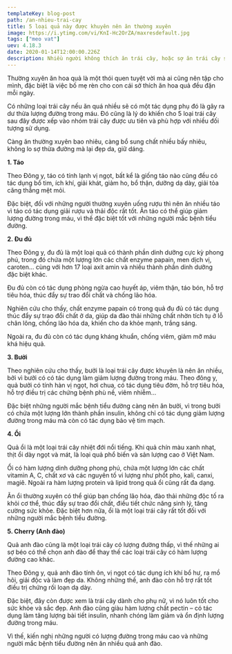 ```yaml
---
templateKey: blog-post
path: /an-nhieu-trai-cay
title: 5 loại quả này được khuyên nên ăn thường xuyên
image: https://i.ytimg.com/vi/KnI-Hc2OrZA/maxresdefault.jpg
tags: ["meo vat"]
uev: 4.18.3
date: 2020-01-14T12:00:00.226Z
description: Nhiều người không thích ăn trái cây, hoặc sợ ăn trái cây sẽ làm tăng cân nhưng với 5 loại trái cây này, bạn có thể ăn quanh năm suốt tháng vì những tác dụng trên cả tuyệt vời.
---
```


Thường xuyên ăn hoa quả là một thói quen tuyệt vời mà ai cũng nên tập cho mình, đặc biệt là việc bố mẹ rèn cho con cái sở thích ăn hoa quả đều đặn mỗi ngày.

Có những loại trái cây nếu ăn quá nhiều sẽ có một tác dụng phụ đó là gây ra dư thừa lượng đường trong máu. Đó cũng là lý do khiến cho 5 loại trái cây sau đây được xếp vào nhóm trái cây được ưu tiên và phù hợp với nhiều đối tượng sử dụng.

Càng ăn thường xuyên bao nhiêu, càng bổ sung chất nhiều bấy nhiêu, không lo sợ thừa đường mà lại đẹp da, giữ dáng.

**1. Táo**

Theo Đông y, táo có tính lạnh vị ngọt, bất kể là giống táo nào cũng đều có tác dụng bổ tim, ích khí, giải khát, giảm ho, bổ thận, dưỡng dạ dày, giải tỏa căng thẳng mệt mỏi.

Đặc biệt, đối với những người thường xuyên uống rượu thì nên ăn nhiều táo vì táo có tác dụng giải rượu và thải độc rất tốt. Ăn táo có thể giúp giảm lượng đường trong máu, vì thế đặc biệt tốt với những người mắc bệnh tiểu đường.

**2. Đu đủ**

Theo Đông y, đu đủ là một loại quả có thành phần dinh dưỡng cực kỳ phong phú, trong đó chứa một lượng lớn các chất enzyme papain, men dịch vị, caroten… cùng với hơn 17 loại axit amin và nhiều thành phần dinh dưỡng đặc biệt khác.

Đu đủ còn có tác dụng phòng ngừa cao huyết áp, viêm thận, táo bón, hỗ trợ tiêu hóa, thúc đẩy sự trao đổi chất và chống lão hóa.

Nghiên cứu cho thấy, chất enzyme papain có trong quả đu đủ có tác dụng thúc đẩy sự trao đổi chất ở da, giúp da đào thải những chất nhờn tích tụ ở lỗ chân lông, chống lão hóa da, khiến cho da khỏe mạnh, trắng sáng.

Ngoài ra, đu đủ còn có tác dụng kháng khuẩn, chống viêm, giảm mỡ máu khá hiệu quả.

**3. Bưởi**

Theo nghiên cứu cho thấy, bưởi là loại trái cây được khuyên là nên ăn nhiều, bởi vì bưởi có có tác dụng làm giảm lượng đường trong máu. Theo đông y, quả bưởi có tính hàn vị ngọt, hơi chua, có tác dụng tiêu đờm, hỗ trợ tiêu hóa, hỗ trợ điều trị các chứng bệnh phù nề, viêm nhiễm…

Đặc biệt những người mắc bệnh tiểu đường càng nên ăn bưởi, vì trong bưởi có chứa một lượng lớn thành phần insulin, không chỉ có tác dụng giảm lượng đường trong máu mà còn có tác dụng bảo vệ tim mạch.

**4. Ổi**

Quả ổi là một loại trái cây nhiệt đới nổi tiếng. Khi quả chín màu xanh nhạt, thịt ổi dày ngọt và mát, là loại quả phổ biến và sản lượng cao ở Việt Nam.

Ổi có hàm lượng dinh dưỡng phong phú, chứa một lượng lớn các chất vitamin A, C, chất xơ và các nguyên tố vi lượng như phốt pho, kali, canxi, magiê. Ngoài ra hàm lượng protein và lipid trong quả ổi cũng rất đa dạng.

Ăn ổi thường xuyên có thể giúp bạn chống lão hóa, đào thải những độc tố ra khỏi cơ thể, thúc đẩy sự trao đổi chất, điều tiết chức năng sinh lý, tăng cường sức khỏe. Đặc biệt hơn nữa, ổi là một loại trái cây rất tốt đối với những người mắc bệnh tiểu đường.

**5. Cherry (Anh đào)**

Quả anh đào cũng là một loại trái cây có lượng đường thấp, vì thế những ai sợ béo có thể chọn anh đào để thay thế các loại trái cây có hàm lượng đường cao khác.

Theo Đông y, quả anh đào tính ôn, vị ngọt có tác dụng ích khí bổ hư, ra mồ hôi, giải độc và làm đẹp da. Không những thế, anh đào còn hỗ trợ rất tốt điều trị chứng rối loạn dạ dày.

Đặc biệt, đây còn được xem là trái cây dành cho phụ nữ, vì nó luôn tốt cho sức khỏe và sắc đẹp. Anh đào cũng giàu hàm lượng chất pectin – có tác dụng làm tăng lượng bài tiết insulin, nhanh chóng làm giảm và ổn định lượng đường trong máu.

Vì thế, kiến nghị những người có lượng đường trong máu cao và những người mắc bệnh tiểu đường nên ăn nhiều quả anh đào.